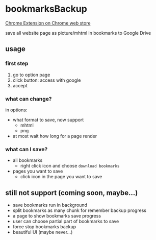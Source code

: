 # bookmarksBackup
[Chrome Extension on Chrome web store](https://chrome.google.com/webstore/detail/bookmarksbackup/eoloobbcdikichjbcillilcnaleaccbp)

save all website page as picture/mhtml in bookmarks to Google Drive

## usage
### first step
1. go to option page
2. click button: access with google
3. accept

### what can change?
in options:
* what format to save, now support
  * mhtml
  * png
*  at most wait how long for a page render

### what can I save?
* all bookmarks
  * right click icon and choose `download bookmarks`
* pages you want to save
  * click icon in the page you want to save

## still not support (coming soon, maybe...)
* save bookmarks run in background
* split bookmarks as many chunk for remember backup progress
* a page to show bookmarks save progress
* user can choose partial part of bookmarks to save
* force stop bookmarks backup
* beautiful UI (maybe never...)
